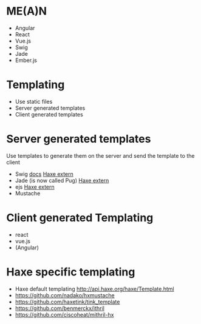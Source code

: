 # ME(A)N

- Angular
- React
- Vue.js
- Swig
- Jade
- Ember.js



# Templating

- Use static files
- Server generated templates
- Client generated templates

# Server generated templates

Use templates to generate them on the server and send the template to the client

- Swig [docs](http://node-swig.github.io/swig-templates/docs/) [Haxe extern](https://github.com/clemos/haxe-js-kit/blob/develop/js/npm/Swig.hx)
- Jade (is now called Pug) [Haxe extern](https://github.com/clemos/haxe-js-kit/blob/develop/js/npm/Jade.hx)
- ejs [Haxe extern](https://github.com/clemos/haxe-js-kit/blob/develop/js/npm/Ejs.hx)
- Mustache

# Client generated Templating

- react
- vue.js
- (Angular)



# Haxe specific templating

- Haxe default templating <http://api.haxe.org/haxe/Template.html>
- https://github.com/nadako/hxmustache
- https://github.com/haxetink/tink_template
- https://github.com/benmerckx/ithril
- https://github.com/ciscoheat/mithril-hx



